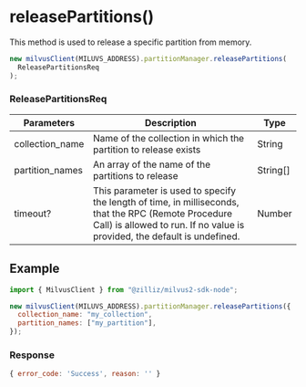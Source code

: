# releasePartitions()

This method is used to release a specific partition from memory.

```javascript
new milvusClient(MILUVS_ADDRESS).partitionManager.releasePartitions(
  ReleasePartitionsReq
);
```

### ReleasePartitionsReq

| Parameters      | Description                                                                            | Type     |
| --------------- | -------------------------------------------------------------------------------------- | -------- |
| collection_name | Name of the collection in which the partition to release exists                        | String   |
| partition_names | An array of the name of the partitions to release                                      | String[] |
| timeout?        | This parameter is used to specify the length of time, in milliseconds, that the RPC (Remote Procedure Call) is allowed to run. If no value is provided, the default is undefined. | Number   |

## Example

```javascript
import { MilvusClient } from "@zilliz/milvus2-sdk-node";

new milvusClient(MILUVS_ADDRESS).partitionManager.releasePartitions({
  collection_name: "my_collection",
  partition_names: ["my_partition"],
});
```

### Response

```javascript
{ error_code: 'Success', reason: '' }
```
